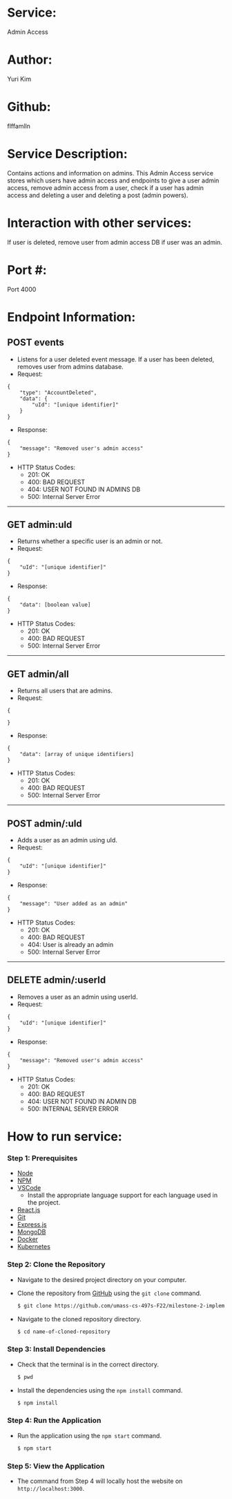 # Service:
Admin Access

# Author: 
Yuri Kim

# Github: 
flffamlln

# Service Description: 
Contains actions and information on admins. This Admin Access service stores which users have admin access and endpoints to give a user admin access, remove admin access from a user, check if a user has admin access and deleting a user and deleting a post (admin powers).

# Interaction with other services: 
If user is deleted, remove user from admin access DB if user was an admin.

# Port #:
Port 4000

# Endpoint Information: 
## POST events

- Listens for a user deleted event message. If a user has been deleted, removes user from admins database.
- Request: 
```
{
	"type": "AccountDeleted",
    "data": {
        "uId": "[unique identifier]"
    }
}
```
- Response:
```
{
	"message": "Removed user's admin access"
}
```
- HTTP Status Codes: 
    - 201: OK
    - 400: BAD REQUEST
    - 404: USER NOT FOUND IN ADMINS DB
    - 500: Internal Server Error
---
## GET admin:uId

- Returns whether a specific user is an admin or not.
- Request: 
```
{
    "uId": "[unique identifier]"
}
```
- Response:
```
{
	"data": [boolean value]
}
```
- HTTP Status Codes: 
    - 201: OK
    - 400: BAD REQUEST
    - 500: Internal Server Error
---
## GET admin/all

- Returns all users that are admins.
- Request: 
```
{
    
}
```
- Response:
```
{
	"data": [array of unique identifiers]
}
```
- HTTP Status Codes: 
    - 201: OK
    - 400: BAD REQUEST
    - 500: Internal Server Error
---
## POST admin/:uId

- Adds a user as an admin using uId.
- Request:
```
{
	"uId": "[unique identifier]"
}
```
- Response:
```
{
	"message": "User added as an admin"
}
```
- HTTP Status Codes: 
    - 201: OK
    - 400: BAD REQUEST
    - 404: User is already an admin
    - 500: Internal Server Error
--- 
## DELETE admin/:userId

- Removes a user as an admin using userId.
- Request: 
```
{
	"uId": "[unique identifier]"
}
```
- Response:
```
{
	"message": "Removed user's admin access"
}
```
- HTTP Status Codes:
    - 201: OK
    - 400: BAD REQUEST
    - 404: USER NOT FOUND IN ADMIN DB
    - 500: INTERNAL SERVER ERROR

# How to run service:

### **Step 1: Prerequisites**

- [Node](https://nodejs.org/en/)
- [NPM](https://www.npmjs.com/)
- [VSCode](https://code.visualstudio.com/)
    - Install the appropriate language support for each language used in the project.
- [React.js](https://reactjs.org/)
- [Git](https://git-scm.com/)
- [Express.js](https://expressjs.com/)
- [MongoDB](https://www.mongodb.com/)
- [Docker](https://www.docker.com/)
- [Kubernetes](https://kubernetes.io/)

### **Step 2: Clone the Repository**

- Navigate to the desired project directory on your computer.

- Clone the repository from [GitHub](https://github.com/umass-cs-497s-F22/milestone-2-implementation-team0.git) using the `git clone` command.

    ```bash
    $ git clone https://github.com/umass-cs-497s-F22/milestone-2-implementation-team0.git
    ```

- Navigate to the cloned repository directory.

    ```bash
    $ cd name-of-cloned-repository
    ```
### **Step 3: Install Dependencies**

- Check that the terminal is in the correct directory.

    ```bash
    $ pwd
    ```

- Install the dependencies using the `npm install` command.

    ```bash
    $ npm install
    ```
### **Step 4: Run the Application**

- Run the application using the `npm start` command.

    ```bash
    $ npm start
    ```
### **Step 5: View the Application**
- The command from Step 4 will locally host the website on `http://localhost:3000`.

